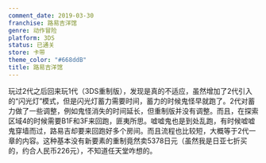 ```yaml
---
comment_date: 2019-03-30
franchise: 路易吉洋馆
genre: 动作冒险
platform: 3DS
status: 已通关
store: 卡带
theme_color: "#668ddB"
title: 路易吉洋馆
---
```

玩过2代之后回来玩1代（3DS重制版），发现是真的不适应，虽然增加了2代引入的“闪光灯”模式，但是闪光灯蓄力需要时间，蓄力的时候鬼怪早就跑了。2代对蓄力做了一些调整，例如鬼怪消失的时间延长，但重制版并没有调整。而且，在探索区域4的时候需要B1F和3F来回跑，匪夷所思。嘘嘘鬼也是到处乱跑，有时候嘘嘘鬼穿墙而过，路易吉却要来回跑好多个房间。而且流程也比较短，大概等于2代一章的内容。这种基本没有新要素的重制竟然卖5378日元（虽然我是日亚七折买的，约合人民币226元），不知道任天堂咋想的。
